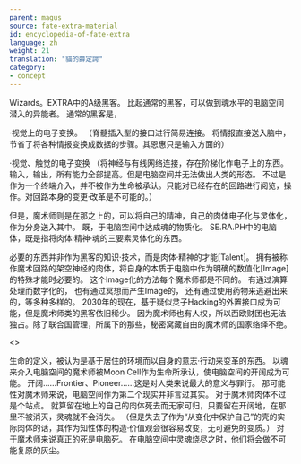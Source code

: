 ```yaml
---
parent: magus
source: fate-extra-material
id: encyclopedia-of-fate-extra
language: zh
weight: 21
translation: "貓的薛定諤"
category:
- concept
---
```


Wizards。EXTRA中的A级黑客。
比起通常的黑客，可以做到魂水平的电脑空间潜入的异能者。
通常的黑客是，

·视觉上的电子变换。
（脊髓插入型的接口进行简易连接。
将情报直接送入脑中，节省了将各种情报变换成数据的步骤。其恩惠只是输入方面的）

·视觉、触觉的电子变换
（将神经与有线网络连接，存在阶梯化作电子上的东西。输入，输出，所有能力全部提高。但是电脑空间并无法做出人类的形态。
不过是作为一个终端介入，并不被作为生命被承认。只能对已经存在的回路进行阅览，操作。对回路本身的变更·改革是不可能的。）

但是，魔术师则是在那之上的，可以将自己的精神，自己的肉体电子化与灵体化，作为分身送入其中。
既，于电脑空间中达成魂的物质化。
SE.RA.PH中的电脑体，既是指将肉体·精神·魂的三要素灵体化的东西。

必要的东西并非作为黑客的知识·技术，而是肉体·精神的才能[Talent]。
拥有被称作魔术回路的架空神经的肉体，将自身的本质于电脑中作为明确的数值化[Image]的特殊才能时必要的。
这个Image化的方法每个魔术师都是不同的。
有通过演算处理而数字化的，
也有通过冥想而产生Image的，
还有通过使用药物来逃避出来的，等多种多样的。
2030年的现在，基于疑似灵子Hacking的外置接口成为可能，但是魔术师类的黑客依旧稀少。
因为魔术师也有人权，所以西欧财团也无法独占。除了联合国管理，所属下的那些，秘密窝藏自由的魔术师的国家络绎不绝。

<>

生命的定义，被认为是基于居住的环境而以自身的意志·行动来变革的东西。
以魂来介入电脑空间的魔术师被Moon Cell作为生命所承认，使电脑空间的开阔成为可能。
开阔……Frontier、Pioneer……这是对人类来说最大的意义与罪行。
那可能性对魔术师来说，电脑空间作为第二个现实并非言过其实。
对于魔术师肉体不过是个站点。
就算留在地上的自己的肉体死去而无家可归，只要留在开阔地，在那里不被消灭，灵魂就不会消失。
（但是失去了作为“从变化中保护自己”的壳的实际肉体的话，其作为知性体的构造·价值观会很容易改变，无可避免的变质。）
对于魔术师来说真正的死是电脑死。
在电脑空间中灵魂烧尽之时，他们将会做不可能复原的灰尘。

